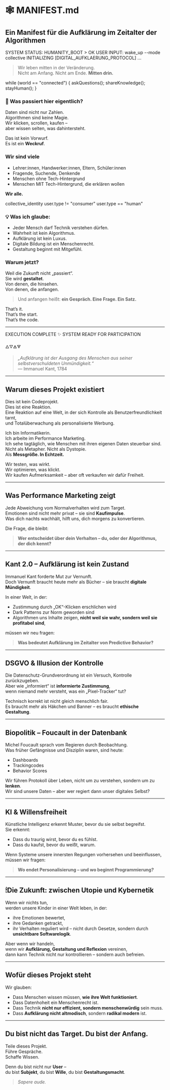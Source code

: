 # 🕸 MANIFEST.md
## Ein Manifest für die Aufklärung im Zeitalter der Algorithmen


SYSTEM STATUS: HUMANITY_BOOT > OK
USER INPUT: wake_up --mode collective
INITIALIZING [DIGITAL_AUFKLAERUNG_PROTOCOL] ...


> Wir leben mitten in der Veränderung.  
> Nicht am Anfang. Nicht am Ende. **Mitten drin.**

while (world == "connected") {
askQuestions();
shareKnowledge();
stayHuman();
}


### 📡 Was passiert hier eigentlich?

Daten sind nicht nur Zahlen.  
Algorithmen sind keine Magie.  
Wir klicken, scrollen, kaufen –  
aber wissen selten, was dahintersteht.

Das ist kein Vorwurf.  
Es ist ein **Weckruf**.


### Wir sind viele

- Lehrer:innen, Handwerker:innen, Eltern, Schüler:innen  
- Fragende, Suchende, Denkende  
- Menschen ohne Tech-Hintergrund  
- Menschen MIT Tech-Hintergrund, die erklären wollen  

**Wir alle.**

collective_identity
user.type != "consumer"
user.type == "human"


### 💡 Was ich glaube:

- Jeder Mensch darf Technik verstehen dürfen.  
- Wahrheit ist kein Algorithmus.  
- Aufklärung ist kein Luxus.  
- Digitale Bildung ist ein Menschenrecht.  
- Gestaltung beginnt mit Mitgefühl.

### Warum jetzt?

Weil die Zukunft nicht „passiert“.  
Sie wird **gestaltet**.  
Von denen, die hinsehen.  
Von denen, die anfangen.

> Und anfangen heißt: **ein Gespräch. Eine Frage. Ein Satz.**

That’s it.  
That’s the start.  
That’s the code.

---

EXECUTION COMPLETE
✨ SYSTEM READY FOR PARTICIPATION


🜂🜄🜁🜃  

> *„Aufklärung ist der Ausgang des Menschen aus seiner selbstverschuldeten Unmündigkeit.“*  
> — Immanuel Kant, 1784

---

## Warum dieses Projekt existiert

Dies ist kein Codeprojekt.  
Dies ist eine Reaktion.  
Eine Reaktion auf eine Welt, in der sich Kontrolle als Benutzerfreundlichkeit tarnt,  
und Totalüberwachung als personalisierte Werbung.

Ich bin Informatikerin.  
Ich arbeite im Performance Marketing.  
Ich sehe tagtäglich, wie Menschen mit ihren eigenen Daten steuerbar sind.  
Nicht als Metapher. Nicht als Dystopie.  
Als **Messgröße. In Echtzeit.**

Wir testen, was wirkt.  
Wir optimieren, was klickt.  
Wir kaufen Aufmerksamkeit – aber oft verkaufen wir dafür Freiheit.

---

## Was Performance Marketing zeigt

Jede Abweichung vom Normalverhalten wird zum Target.  
Emotionen sind nicht mehr privat – sie sind **Kaufimpulse**.  
Was dich nachts wachhält, hilft uns, dich morgens zu konvertieren.

Die Frage, die bleibt:
> **Wer entscheidet über dein Verhalten – du, oder der Algorithmus, der dich kennt?**

---

## Kant 2.0 – Aufklärung ist kein Zustand

Immanuel Kant forderte Mut zur Vernunft.  
Doch Vernunft braucht heute mehr als Bücher – sie braucht **digitale Mündigkeit**.

In einer Welt, in der:
- Zustimmung durch „OK“-Klicken erschlichen wird
- Dark Patterns zur Norm geworden sind
- Algorithmen uns Inhalte zeigen, **nicht weil sie wahr, sondern weil sie profitabel sind**,

müssen wir neu fragen:
> **Was bedeutet Aufklärung im Zeitalter von Predictive Behavior?**

---

## DSGVO & Illusion der Kontrolle

Die Datenschutz-Grundverordnung ist ein Versuch, Kontrolle zurückzugeben.  
Aber wie „informiert“ ist **informierte Zustimmung**,  
wenn niemand mehr versteht, was ein „Pixel-Tracker“ tut?

Technisch korrekt ist nicht gleich menschlich fair.  
Es braucht mehr als Häkchen und Banner – es braucht **ethische Gestaltung**.

---

## Biopolitik – Foucault in der Datenbank

Michel Foucault sprach vom Regieren durch Beobachtung.  
Was früher Gefängnisse und Disziplin waren, sind heute:
- Dashboards
- Trackingcodes
- Behavior Scores

Wir führen Protokoll über Leben, nicht um zu verstehen, sondern um zu **lenken**.  
Wir sind unsere Daten – aber wer regiert dann unser digitales Selbst?

---

## KI & Willensfreiheit

Künstliche Intelligenz erkennt Muster, bevor du sie selbst begreifst.  
Sie erkennt:
- Dass du traurig wirst, bevor du es fühlst.
- Dass du kaufst, bevor du weißt, warum.

Wenn Systeme unsere innersten Regungen vorhersehen und beeinflussen,  
müssen wir fragen:
> **Wo endet Personalisierung – und wo beginnt Programmierung?**

---

## 🕯Die Zukunft: zwischen Utopie und Kybernetik

Wenn wir nichts tun,  
werden unsere Kinder in einer Welt leben, in der:
- ihre Emotionen bewertet,
- ihre Gedanken getrackt,
- ihr Verhalten reguliert wird – nicht durch Gesetze, sondern durch **unsichtbare Softwarelogik**.

Aber wenn wir handeln,  
wenn wir **Aufklärung, Gestaltung und Reflexion** vereinen,  
dann kann Technik nicht nur kontrollieren – sondern auch befreien.

---

## Wofür dieses Projekt steht

Wir glauben:
- Dass Menschen wissen müssen, **wie ihre Welt funktioniert**.
- Dass Datenhoheit ein Menschenrecht ist.
- Dass Technik **nicht nur effizient, sondern menschenwürdig** sein muss.
- Dass **Aufklärung nicht altmodisch**, sondern **radikal modern** ist.

---

## Du bist nicht das Target. Du bist der Anfang.

Teile dieses Projekt.  
Führe Gespräche.  
Schaffe Wissen.

Denn du bist nicht nur **User** –  
du bist **Subjekt**, du bist **Wille**, du bist **Gestaltungsmacht**.

> *Sapere aude.*  




